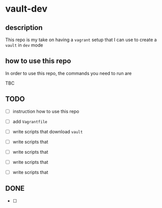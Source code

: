 # vault-dev

## description

This repo is my take on having a `vagrant` setup that I can use to create a `vault` in `dev` mode

## how to use this repo

In order to use this repo, the commands you need to run are

TBC

## TODO
- [ ] instruction how to use this repo
- [ ] add `Vagrantfile`
- [ ] write scripts that download `vault`
- [ ] write scripts that 
- [ ] write scripts that
- [ ] write scripts that
- [ ] write scripts that
 

## DONE
- [ ] 

